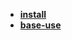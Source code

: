 * [**install**](/System%20Release/full%20platform%20tools/密码管理/keePass/install/README)  
* [**base-use**](/System%20Release/full%20platform%20tools/密码管理/keePass/base-use/README)  
